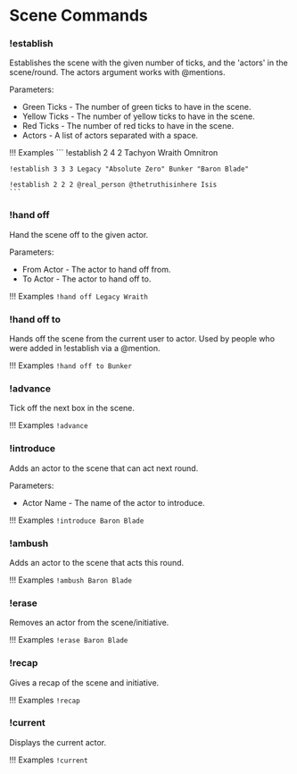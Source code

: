 # Scene Commands

### !establish
Establishes the scene with the given number of ticks, and the 'actors' in the scene/round. The actors argument works with @mentions.

Parameters:

- Green Ticks - The number of green ticks to have in the scene.
- Yellow Ticks - The number of yellow ticks to have in the scene.
- Red Ticks - The number of red ticks to have in the scene.
- Actors - A list of actors separated with a space.

!!! Examples
    ```
    !establish 2 4 2 Tachyon Wraith Omnitron

    !establish 3 3 3 Legacy "Absolute Zero" Bunker "Baron Blade"

    !establish 2 2 2 @real_person @thetruthisinhere Isis
    ```

### !hand off
Hand the scene off to the given actor.

Parameters:

- From Actor - The actor to hand off from.
- To Actor - The actor to hand off to.

!!! Examples
    ```
    !hand off Legacy Wraith
    ```

### !hand off to
Hands off the scene from the current user to actor. Used by people who were added in !establish via a @mention.

!!! Examples
    ```
    !hand off to Bunker
    ```

### !advance
Tick off the next box in the scene.

!!! Examples
    ```
    !advance
    ```

### !introduce
Adds an actor to the scene that can act next round.

Parameters:

- Actor Name - The name of the actor to introduce.

!!! Examples
    ```
    !introduce Baron Blade
    ```

### !ambush
Adds an actor to the scene that acts this round.

!!! Examples
    ```
    !ambush Baron Blade
    ```

### !erase
Removes an actor from the scene/initiative.

!!! Examples
    ```
    !erase Baron Blade
    ```

### !recap
Gives a recap of the scene and initiative.

!!! Examples
    ```
    !recap
    ```

### !current
Displays the current actor.

!!! Examples
    ```
    !current
    ```
